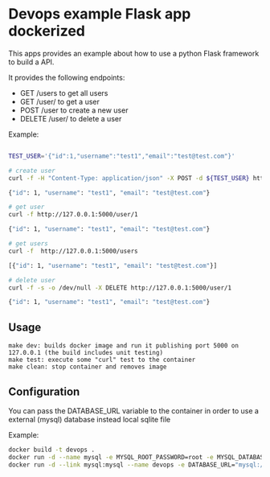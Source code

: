# Devops example Flask app dockerized

This apps provides an example about how to use a python Flask framework to build a API.

It provides the following endpoints:

* GET /users to get all users
* GET /user/<id> to get a user
* POST /user to create a new user 
* DELETE /user/<id> to delete a user
  
Example:

```bash

TEST_USER='{"id":1,"username":"test1","email":"test@test.com"}'

# create user
curl -f -H "Content-Type: application/json" -X POST -d ${TEST_USER} http://127.0.0.1:5000/user

{"id": 1, "username": "test1", "email": "test@test.com"}

# get user
curl -f http://127.0.0.1:5000/user/1 

{"id": 1, "username": "test1", "email": "test@test.com"}

# get users
curl -f  http://127.0.0.1:5000/users 

[{"id": 1, "username": "test1", "email": "test@test.com"}]

# delete user
curl -f -s -o /dev/null -X DELETE http://127.0.0.1:5000/user/1 

{"id": 1, "username": "test1", "email": "test@test.com"}
```

## Usage
```
make dev: builds docker image and run it publishing port 5000 on 127.0.0.1 (the build includes unit testing)
make test: execute some "curl" test to the container
make clean: stop container and removes image
```
## Configuration

You can pass the DATABASE_URL variable to the container in order to use a external (mysql) database instead local sqlite file

Example:
```bash
docker build -t devops .
docker run -d --name mysql -e MYSQL_ROOT_PASSWORD=root -e MYSQL_DATABASE=db mysql
docker run -d --link mysql:mysql --name devops -e DATABASE_URL="mysql://root:root@mysql/db" -p 5000:5000 devops:latest
```

